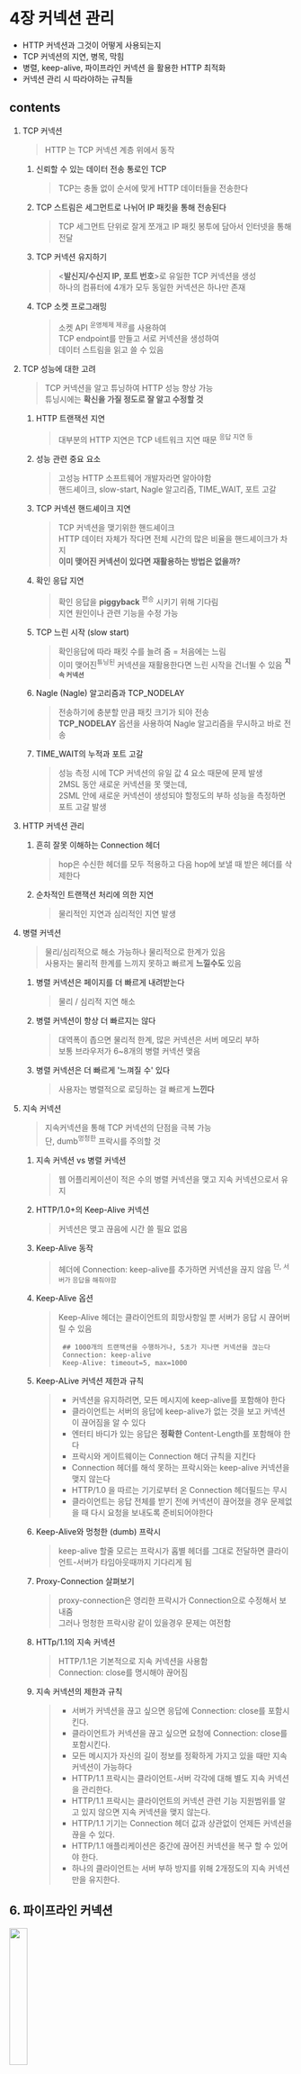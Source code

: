 <h1>4장 커넥션 관리</h1>

>

- HTTP 커넥션과 그것이 어떻게 사용되는지
- TCP 커넥션의 지연, 병목, 막힘
- 병렬, keep-alive, 파이프라인 커넥션 을 활용한 HTTP 최적화
- 커넥션 관리 시 따라야하는 규칙들

<h2>contents</h2>

1. TCP 커넥션
   > HTTP 는 TCP 커넥션 계층 위에서 동작

    1. 신뢰할 수 있는 데이터 전송 통로인 TCP
       > TCP는 충돌 없이 순서에 맞게 HTTP 데이터들을 전송한다

    2. TCP 스트림은 세그먼트로 나뉘어 IP 패킷을 통해 전송된다
       > TCP 세그먼트 단위로 잘게 쪼개고 IP 패킷 봉투에 담아서 인터넷을 통해 전달

    3. TCP 커넥션 유지하기
       > <**발신지/수신지 IP, 포트 번호**>로 유일한 TCP 커넥션을 생성  
       하나의 컴퓨터에 4개가 모두 동일한 커넥션은 하나만 존재

    4. TCP 소켓 프로그래밍
       > 소켓 API <sup>운영체제 제공</sup>를 사용하여   
       TCP endpoint를 만들고 서로 커넥션을 생성하여   
       데이터 스트림을 읽고 쓸 수 있음

2. TCP 성능에 대한 고려
   > TCP 커넥션을 알고 튜닝하여 HTTP 성능 향상 가능  
   튜닝시에는 **확신을 가질 정도로 잘 알고 수정할 것**

    1. HTTP 트랜잭션 지연
       > 대부분의 HTTP 지연은 TCP 네트워크 지연 때문 <sup>응답 지연 등</sup>

    2. 성능 관련 중요 요소
       > 고성능 HTTP 소프트웨어 개발자라면 알아야함  
       핸드셰이크, slow-start, Nagle 알고리즘, TIME_WAIT, 포트 고갈

    3. TCP 커넥션 핸드셰이크 지연
       > TCP 커넥션을 맺기위한 핸드셰이크   
       HTTP 데이터 자체가 작다면 전체 시간의 많은 비율을 핸드셰이크가 차지  
       **이미 맺어진 커넥션이 있다면 재활용하는 방법은 없을까?**

    4. 확인 응답 지연
       > 확인 응답을 **piggyback** <sup>편승</sup> 시키기 위해 기다림    
       지연 원인이나 관련 기능을 수정 가능

    5. TCP 느린 시작 (slow start)
       > 확인응답에 따라 패킷 수를 늘려 줌 = 처음에는 느림  
       이미 맺어진<sup>튜닝된</sup> 커넥션을 재활용한다면 느린 시작을 건너뛸 수 있음 **<sup>지속 커넥션</sup>**

    6. Nagle (Nagle) 알고리즘과 TCP_NODELAY
       > 전송하기에 충분할 만큼 패킷 크기가 되야 전송  
       **TCP_NODELAY** 옵션을 사용하여 Nagle 알고리즘을 무시하고 바로 전송

    7. TIME_WAIT의 누적과 포트 고갈
       > 성능 측정 시에 TCP 커넥션의 유일 값 4 요소 때문에 문제 발생    
       2MSL 동안 새로운 커넥션을 못 맺는데,   
       2SML 안에 새로운 커넥션이 생성되야 할정도의 부하 성능을 측정하면 포트 고갈 발생

3. HTTP 커넥션 관리
    1. 흔히 잘못 이해하는 Connection 헤더
       > hop은 수신한 헤더를 모두 적용하고 다음 hop에 보낼 때 받은 헤더를 삭제한다

    2. 순차적인 트랜잭션 처리에 의한 지연
       > 물리적인 지연과 심리적인 지연 발생

4. 병렬 커넥션
   > 물리/심리적으로 해소 가능하나 물리적으로 한계가 있음  
   사용자는 물리적 한계를 느끼지 못하고 빠르게 **느낄수도** 있음

    1. 병렬 커넥션은 페이지를 더 빠르게 내려받는다
       > 물리 / 심리적 지연 해소

    2. 병렬 커넥션이 항상 더 빠르지는 않다
       > 대역폭이 좁으면 물리적 한계, 많은 커넥션은 서버 메모리 부하  
       보통 브라우저가 6~8개의 병렬 커넥션 맺음

    3. 병렬 커넥션은 더 빠르게 '느껴질 수' 있다
       > 사용자는 병렬적으로 로딩하는 걸 빠르게 **느낀다**

5. 지속 커넥션
   > 지속커넥션을 통해 TCP 커넥션의 단점을 극복 가능  
   단, dumb<sup>멍청한</sup> 프락시를 주의할 것

    1. 지속 커넥션 vs 병렬 커넥션
       > 웹 어플리케이션이 적은 수의 병렬 커넥션을 맺고 지속 커넥션으로서 유지

    2. HTTP/1.0+의 Keep-Alive 커넥션
       > 커넥션은 맺고 끊음에 시간 쓸 필요 없음

    3. Keep-Alive 동작
       > 헤더에 Connection: keep-alive를 추가하면 커넥션을 끊지 않음 <sup>단, 서버가 응답을 해줘야함</sup>

    4. Keep-Alive 옵션
       > Keep-Alive 헤더는 클라이언트의 희망사항일 뿐 서버가 응답 시 끊어버릴 수 있음
       > ~~~~
          >  ## 1000개의 트랜잭션을 수행하거나, 5초가 지나면 커넥션을 끊는다
          >  Connection: keep-alive
          >  Keep-Alive: timeout=5, max=1000
          >  ~~~~

    5. Keep-ALive 커넥션 제한과 규칙
       > - 커넥션을 유지하려면, 모든 메시지에 keep-alive를 포함해야 한다
       > - 클라이언트는 서버의 응답에 keep-alive가 없는 것을 보고 커넥션이 끊어짐을 알 수 있다
       > - 엔터티 바디가 있는 응답은 **정확한** Content-Length를 포함해야 한다
       > - 프락시와 게이트웨이는 Connection 해더 규칙을 지킨다
       > - Connection 헤더를 해석 못하는 프락시와는 keep-alive 커넥션을 맺지 않는다
       > - HTTP/1.0 을 따르는 기기로부터 온 Connection 헤더필드는 무시
       > - 클라이언트는 응답 전체를 받기 전에 커넥션이 끊어졌을 경우 문제없을 때 다시 요청을 보내도록 준비되어야한다

    6. Keep-Alive와 멍청한 (dumb) 프락시
       > keep-alive 할줄 모르는 프락시가 홉별 헤더를 그대로 전달하면 클라이언트-서버가 타임아웃때까지 기다리게 됨

    7. Proxy-Connection 살펴보기
       > proxy-connection은 영리한 프락시가 Connection으로 수정해서 보내줌  
       그러나 멍청한 프락시랑 같이 있을경우 문제는 여전함

    8. HTTp/1.1의 지속 커넥션
       > HTTP/1.1은 기본적으로 지속 커넥션을 사용함  
       Connection: close를 명시해야 끊어짐

    9. 지속 커넥션의 제한과 규칙
       > - 서버가 커넥션을 끊고 싶으면 응답에 Connection: close를 포함시킨다.
       > - 클라이언트가 커넥션을 끊고 싶으면 요청에 Connection: close를 포함시킨다.
       > - 모든 메시지가 자신의 길이 정보를 정확하게 가지고 있을 때만 지속 커넥션이 가능하다
       > - HTTP/1.1 프락시는 클라이언트-서버 각각에 대해 별도 지속 커넥션을 관리한다.
       > - HTTP/1.1 프락시는 클라이언트의 커넥션 관련 기능 지원범위를 알고 있지 않으면 지속 커넥션을 맺지 않는다.
       > - HTTP/1.1 기기는 Connection 헤더 값과 상관없이 언제든 커넥션을 끊을 수 있다.
       > - HTTP/1.1 애플리케이션은 중간에 끊어진 커넥션을 복구 할 수 있어야 한다.
       > - 하나의 클라이언트는 서버 부하 방지를 위해 2개정도의 지속 커넥션만을 유지한다.

## 6. 파이프라인 커넥션

<img src="img.png"  width="25%"/>  

- 지속커넥션을 파이프라이닝 할 수 있음
- 클라이언트는 요청의 응답이 오기 전까지 큐에 요청을 계속 쌓음
- 대기시간이 긴 네트워크 상황에서 네트워크 왕복 시간을 줄여서 성능을 높임

### 파이프라인 제약 사항

> - 클라이언트는 지속커넥션인지 확인하기 전까지 파이프라인 이어선 안된다.
> - 클라이언트는 완료되지 않은 요청이 파이프라인에 있을 시 다시 커넥션을 맺고 요청 가능해야 한다.
> - 비멱등 요청 <sup>ex. POST</sup>은 파이프라인을 이용해선 안된다. <sub>에러 발생 시 파이프라인에 어떤 요청이 실패했는지 알 수 없음</sub>

## 7. 커넥션 끊기에 대한 미스터리

### 1. '마음대로' 커넥션 끊기

- **일반적으로 메시지가 다 전송되면 커넥션을 끊음**
- HTTP 클라이언트, 서버, 프락시는 언제든 TCp 전송 커넥션을 끊을 수 있음
- ex. 지속 커넥션을 맺은 뒤 유휴 상황 <sub>클라이언트가 요청을 보내지 않음<sub>
- **서버가 유휴 커넥션을 끊은 뒤 클라이언트의 요청이 없을거라는 확신할 수 있을까?**

### 2. Content-Length 와 Truncation

- HTTP 응답은 정확한 Content-Length 헤더를 가져야함
- 응답받은 본문 길이와 Content-Length가 다를 경우, 다시 서버에 물어봐야함
- **수신자가 캐시 프락시일 경우,** Content-Length를 정정하려하지 말고 그대로 전달 할 것
    - 안그러면 잠재적인 에러로 상황이 복잡해짐

### 3. 커넥션 끊기의 허용, 재시도, 멱등성

에러가 없어도 커넥션이 끊어질 수 있기 떄문에     
HTTP 어플리케이션은 커넥션이 끊어졌을 때 적절히 대응하도록 준비되어있어야 한다.

#### 비멱등 메서드는 파이프라인 커넥션에 태우면 안된다.

- 비멱등 요청을 다시 보내야하는 상황이 벌어지면?
    - 이전 요청의 응답을 받을 떄까지 기다린다.
    - 재요청을 다시 보낼 수 있게 자동화하지 마라
    - ex. 브라우저는 캐시된 POST 요청에 대해 사용자에게 재요청 여부를 물음

> **멱등** <sup>idempotent</sup> : 실행횟수에 상관없이 결과가 같은 연산  
> ex. GET, HEAD, PUT, DELETE, TRACE, OPTIONS

### 4. 우아한 커넥션 끊기

<img src="img_2.png"  width="30%"/>

#### TCP 커넥션은 양방향이다.

- 한 쪽의 출력큐 데이터는 다른 쪽의 입력 큐에 보내짐
- 애플리케이션<sup>서버</sup>은 입/출력 중 하나 혹은 둘다 끊을 수 있음

### 전체 끊기와 절반 끊기

- 전체 끊기 : 애플리케이션의 입/출력 채널 모두 닫음 <sub></sub>
    ~~~~
    close();
    ~~~~
- 절반 끊기 : 입/출력 채널 중 하나만 닫음
    ~~~~
    shutdown();
    ~~~~

### TCP 끊기와 리셋 에러

#### 출력 채널을 끊는 절반 끊기를 사용하는 것이 안전하다

- 각기 다른 HTTP 서버와 통신할 때 기기에 예상치 못한 쓰기에러 방지
- 입력 채널을 끊는 것은 위험
    - **클라이언트가 더이상 데이터를 보내지 않을 것이라 확신할 수 있는가?**
    - 클라이언트가 입력채널이 끊어진 서버에 데이터를 보내면 TCP 'connection reset' 에러 발생, 버퍼에 있는 데이터가 모두 사라짐
    - 파이프라인 지속 커넥션에서는 더 악화
        - 입력채널이 끊긴 서버에 요청을 보내면 TCP 'connection reset'를 맞고 이미 응답을 받은 버퍼의 <sup>아직 읽지 않은</sup>데이터까지 삭제

### 우아하게 커넥션 끊기

#### 우아하게 끊는 방법은 애플리케이션 자신의 출력 채널을 먼저 끊고 다른 쪽에 있는 기기의 출력 채널이 끊기기를 기다리는 것

- 즉 양쪽에서 더는 데이터를 전송하지 않을 것이라고 알려주는 것
- 상대방이 절반 끊기를 구현했다는 보장을 못함
  - 따라서 출력 절반 끊기를 한 후 입력 채널 상태 검사를 주기적으로 해서 끊어졌나 확인
  - 끊어지지 않으면 애플리케이션 리소스를 보호하기 위해 강제로 커넥션 끊을수도 있음

## 8. 추가 정보

### 1. HTTP 커넥션 관련 참고자료

### 2. HTTP 성능 이슈 관련 참고자료

### 3. TCP/IP 관련 참고자료

    
   
